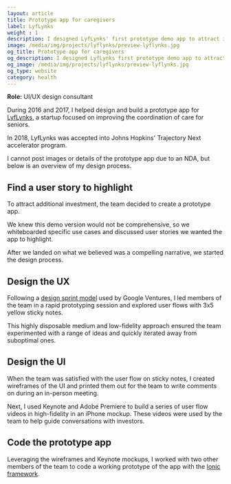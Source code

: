 ```yaml
---
layout: article
title: Prototype app for caregivers
label: LyfLynks
weight : 1
description: I designed LyfLynks' first prototype demo app to attract investors and partner vendors.
image: /media/img/projects/lyflynks/preview-lyflynks.jpg
og_title: Prototype app for caregivers
og_description: I designed LyfLynks first prototype demo app to attract investors and partner vendors.
og_image: /media/img/projects/lyflynks/preview-lyflynks.jpg
og_type: website
category: health
---
```


**Role:** UI/UX design consultant

During 2016 and 2017, I helped design and build a prototype app for <a href="https://lyflynks.com">LyfLynks</a>, a startup focused on improving the coordination of care for seniors.

In 2018, LyfLynks was accepted into Johns Hopkins' Trajectory Next accelerator program.

I cannot post images or details of the prototype app due to an NDA, but below is an overview of my design process.

## Find a user story to highlight
To attract additional investment, the team decided to create a prototype app.

We knew this demo version would not be comprehensive, so we whiteboarded specific use cases and discussed user stories we wanted the app to highlight.

After we landed on what we believed was a compelling narrative, we started the design process.

## Design the UX
Following a <a href="https://library.gv.com/sprint-week-set-the-stage-99f2f29ce0e7?gi=840be268a4d6">design sprint model</a> used by Google Ventures, I led members of the team in a rapid prototyping session and explored user flows with 3x5 yellow sticky notes.

This highly disposable medium and low-fidelity approach ensured the team experimented with a range of ideas and quickly iterated away from suboptimal ones.

## Design the UI
When the team was satisfied with the user flow on sticky notes, I created wireframes of the UI and printed them out for the team to write comments on during an in-person meeting.

Next, I used Keynote and Adobe Premiere to build a series of user flow videos in high-fidelity in an iPhone mockup. These videos were used by the team to help guide conversations with investors.

## Code the prototype app
Leveraging the wireframes and Keynote mockups, I worked with two other members of the team to code a working prototype of the app with the <a href="https://ionicframework.com/">Ionic framework</a>.